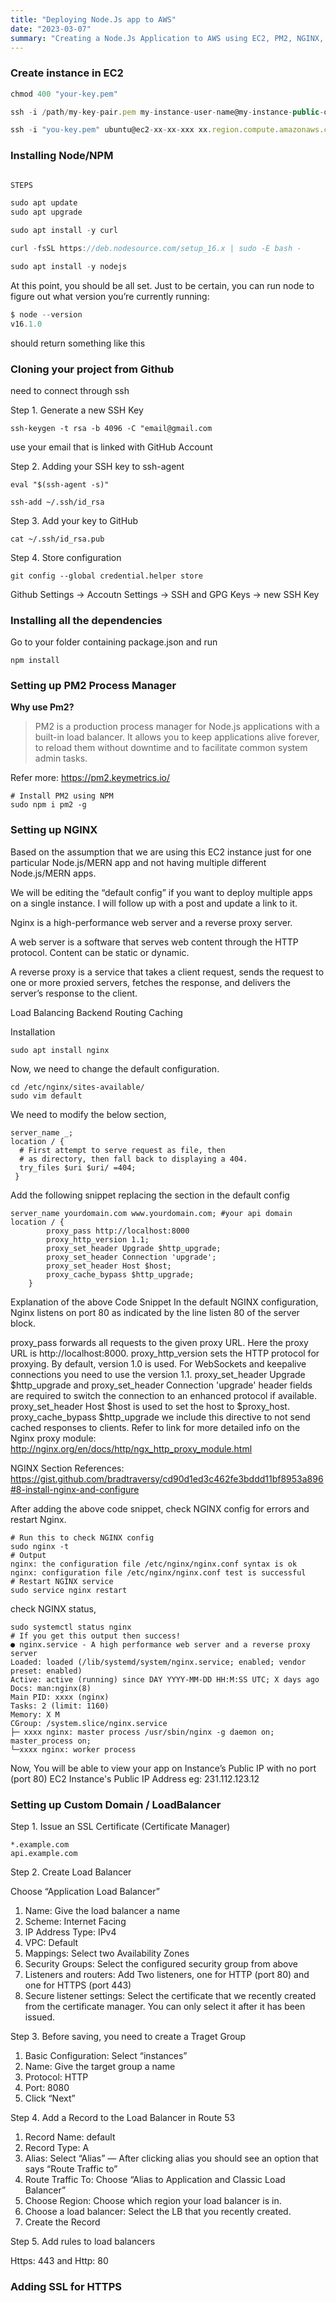 ```yaml
---
title: "Deploying Node.Js app to AWS"
date: "2023-03-07"
summary: "Creating a Node.Js Application to AWS using EC2, PM2, NGINX, Load Balancers, and etc."
---
```


### Create instance in EC2

```js
chmod 400 "your-key.pem"

ssh -i /path/my-key-pair.pem my-instance-user-name@my-instance-public-dns-name

ssh -i "you-key.pem" ubuntu@ec2-xx-xx-xxx xx.region.compute.amazonaws.com
```

### Installing Node/NPM

```js

STEPS

sudo apt update
sudo apt upgrade

sudo apt install -y curl

curl -fsSL https://deb.nodesource.com/setup_16.x | sudo -E bash -

sudo apt install -y nodejs
```

At this point, you should be all set. Just to be certain, you can run node to figure out what version you’re currently running:

```js
$ node --version
v16.1.0
```

should return something like this

### Cloning your project from Github

need to connect through ssh

Step 1. Generate a new SSH Key

```
ssh-keygen -t rsa -b 4096 -C "email@gmail.com
```

use your email that is linked with GitHub Account

Step 2. Adding your SSH key to ssh-agent

```
eval "$(ssh-agent -s)"
```

```
ssh-add ~/.ssh/id_rsa
```

Step 3. Add your key to GitHub

```
cat ~/.ssh/id_rsa.pub
```

Step 4. Store configuration

```
git config --global credential.helper store
```

Github
Settings -> Accoutn Settings -> SSH and GPG Keys -> new SSH Key

### Installing all the dependencies

Go to your folder containing package.json and run

```
npm install
```

### Setting up PM2 Process Manager

**Why use Pm2?**

> PM2 is a production process manager for Node.js applications with a built-in load balancer. It allows you to keep applications alive forever, to reload them without downtime and to facilitate common system admin tasks.

Refer more: https://pm2.keymetrics.io/

```
# Install PM2 using NPM
sudo npm i pm2 -g
```

### Setting up NGINX

Based on the assumption that we are using this EC2 instance just for one particular Node.js/MERN app and not having multiple different Node.js/MERN apps.

We will be editing the “default config” if you want to deploy multiple apps on a single instance. I will follow up with a post and update a link to it.

Nginx is a high-performance web server and a reverse proxy server.

A web server is a software that serves web content through the HTTP protocol. Content can be static or dynamic.

A reverse proxy is a service that takes a client request, sends the request to one or more proxied servers, fetches the response, and delivers the server’s response to the client.

Load Balancing
Backend Routing
Caching

Installation

```
sudo apt install nginx
```

Now, we need to change the default configuration.

```
cd /etc/nginx/sites-available/
sudo vim default
```

We need to modify the below section,

```
server_name _;
location / {
  # First attempt to serve request as file, then
  # as directory, then fall back to displaying a 404.
  try_files $uri $uri/ =404;
 }
```

Add the following snippet replacing the section in the default config

```
server_name yourdomain.com www.yourdomain.com; #your api domain
location / {
        proxy_pass http://localhost:8000
        proxy_http_version 1.1;
        proxy_set_header Upgrade $http_upgrade;
        proxy_set_header Connection 'upgrade';
        proxy_set_header Host $host;
        proxy_cache_bypass $http_upgrade;
    }
```

Explanation of the above Code Snippet
In the default NGINX configuration, Nginx listens on port 80 as indicated by the line listen 80 of the server block.

proxy_pass forwards all requests to the given proxy URL. Here the proxy URL is http://localhost:8000.
proxy_http_version sets the HTTP protocol for proxying. By default, version 1.0 is used. For WebSockets and keepalive connections you need to use the version 1.1.
proxy_set_header Upgrade $http_upgrade and proxy_set_header Connection 'upgrade' header fields are required to switch the connection to an enhanced protocol if available.
proxy_set_header Host $host is used to set the host to $proxy_host.
proxy_cache_bypass $http_upgrade we include this directive to not send cached responses to clients.
Refer to link for more detailed info on the Nginx proxy module: http://nginx.org/en/docs/http/ngx_http_proxy_module.html

NGINX Section References: https://gist.github.com/bradtraversy/cd90d1ed3c462fe3bddd11bf8953a896#8-install-nginx-and-configure

After adding the above code snippet, check NGINX config for errors and restart Nginx.

```
# Run this to check NGINX config
sudo nginx -t
# Output
nginx: the configuration file /etc/nginx/nginx.conf syntax is ok
nginx: configuration file /etc/nginx/nginx.conf test is successful
# Restart NGINX service
sudo service nginx restart
```

check NGINX status,

```
sudo systemctl status nginx
# If you get this output then success!
● nginx.service - A high performance web server and a reverse proxy server
Loaded: loaded (/lib/systemd/system/nginx.service; enabled; vendor preset: enabled)
Active: active (running) since DAY YYYY-MM-DD HH:M:SS UTC; X days ago
Docs: man:nginx(8)
Main PID: xxxx (nginx)
Tasks: 2 (limit: 1160)
Memory: X M
CGroup: /system.slice/nginx.service
├─ xxxx nginx: master process /usr/sbin/nginx -g daemon on; master_process on;
└─xxxx nginx: worker process
```

Now, You will be able to view your app on Instance’s Public IP with no port (port 80) EC2 Instance's Public IP Address eg: 231.112.123.12

### Setting up Custom Domain / LoadBalancer

Step 1. Issue an SSL Certificate (Certificate Manager)

```
*.example.com
api.example.com
```

Step 2. Create Load Balancer

Choose “Application Load Balancer”

1. Name: Give the load balancer a name
2. Scheme: Internet Facing
3. IP Address Type: IPv4
4. VPC: Default
5. Mappings: Select two Availability Zones
6. Security Groups: Select the configured security group from above
7. Listeners and routers: Add Two listeners, one for HTTP (port 80) and one for HTTPS (port 443)
8. Secure listener settings: Select the certificate that we recently created from the certificate manager. You can only select it after it has been issued.

Step 3. Before saving, you need to create a Traget Group

1. Basic Configuration: Select “instances”
2. Name: Give the target group a name
3. Protocol: HTTP
4. Port: 8080
5. Click “Next”

Step 4. Add a Record to the Load Balancer in Route 53

1. Record Name: default
2. Record Type: A
3. Alias: Select “Alias” — After clicking alias you should see an option that says “Route Traffic to”
4. Route Traffic To: Choose “Alias to Application and Classic Load Balancer”
5. Choose Region: Choose which region your load balancer is in.
6. Choose a load balancer: Select the LB that you recently created.
7. Create the Record

Step 5. Add rules to load balancers

Https: 443 and Http: 80

### Adding SSL for HTTPS
